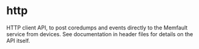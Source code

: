 # http

HTTP client API, to post coredumps and events directly to the Memfault service
from devices. See documentation in header files for details on the API itself.
